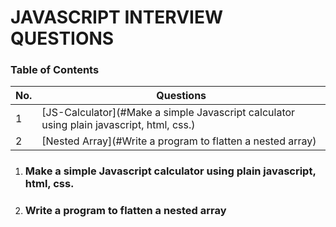 # JAVASCRIPT INTERVIEW QUESTIONS 
### Table of Contents

| No. | Questions |
| --- | --------- |
| 1 | [JS-Calculator](#Make a simple Javascript calculator using plain javascript, html, css.) |
| 2 | [Nested Array](#Write a program to flatten a nested array) |


1. ### Make a simple Javascript calculator using plain javascript, html, css.

2. ### Write a program to flatten a nested array


